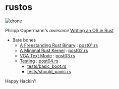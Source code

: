# rustos

[![drone]](https://cloud.drone.io/keithnoguchi/rustos)

Philipp Oppermann's *awesome* [Writing an OS in Rust]

- Bare bones
  - [A Freestanding Rust Binary] : [post01.rs]
  - [A Minimal Rust Kernel] : [post02.rs]
  - [VGA Text Mode] : [post03.rs]
  - [Testing] : [post04.rs]
    - [tests/basic_boot.rs]
    - [tests/should_panic.rs]

Happy Hackin'!

[drone]: https://cloud.drone.io/api/badges/keithnoguchi/rustos/status.svg
[writing an os in rust]: https://os.phil-opp.com/
[a freestanding rust binary]: https://os.phil-opp.com/freestanding-rust-binary/
[a minimal rust kernel]: https://os.phil-opp.com/minimal-rust-kernel/
[vga text mode]: https://os.phil-opp.com/vga-text-mode/
[testing]: https://os.phil-opp.com/testing/
[post01.rs]: examples/post01.rs
[post02.rs]: examples/post02.rs
[post03.rs]: examples/post03.rs
[post04.rs]: examples/post04.rs
[tests/basic_boot.rs]: tests/basic_boot.rs
[tests/should_panic.rs]: tests/should_panic.rs
